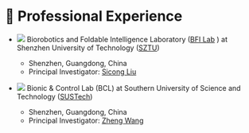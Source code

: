 # 💼 Professional Experience

* <img src="https://img.shields.io/badge/Research Assistant-2025/03--Now-blue?style=flat-square"> Biorobotics and Foldable Intelligence Laboratory ([BFI Lab](https://bfilab.com/) ) at Shenzhen University of Technology ([SZTU](https://english.sztu.edu.cn/))
    * Shenzhen, Guangdong, China
    * Principal Investigator: [Sicong Liu](https://sgim.sztu.edu.cn/info/1161/3862.htm)

* <img src="https://img.shields.io/badge/Visiting Student-2022/07--2022/09-blue?style=flat-square"> Bionic & Control Lab (BCL) at Southern University of Science and Technology ([SUSTech](https://www.sustech.edu.cn/en/))
    * Shenzhen, Guangdong, China
    * Principal Investigator: [Zheng Wang](https://ieeexplore.ieee.org/author/37085463419)





<!-- * <img src="https://img.shields.io/badge/B.Eng-2018/09--2022/06-blue?style=flat-square"> Mechanical Design, Manufacturing and Automation, [Southwest Jiaotong University](https://en.swjtu.edu.cn/)
    * Chengdu, Guangdong, China -->